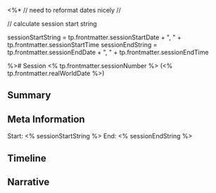 <%*
// need to reformat dates nicely //

// calculate session start string

sessionStartString = tp.frontmatter.sessionStartDate + ", " + tp.frontmatter.sessionStartTime
sessionEndString = tp.frontmatter.sessionEndDate + ", " + tp.frontmatter.sessionEndTime

%># Session <% tp.frontmatter.sessionNumber %>
(<% tp.frontmatter.realWorldDate %>)

## Summary

## Meta Information

Start: <% sessionStartString %>
End:  <% sessionEndString %>

## Timeline


## Narrative
